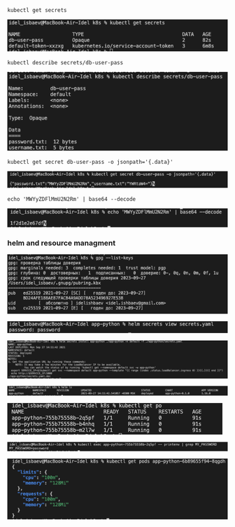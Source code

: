 ```
kubectl get secrets
```
![image](./screenshots/11-0.png)
```
kubectl describe secrets/db-user-pass
```
![image](./screenshots/11-1.png)
```
kubectl get secret db-user-pass -o jsonpath='{.data}'
```
![image](./screenshots/11-2.png)
```
echo 'MWYyZDFlMmU2N2Rm' | base64 --decode
```
![image](./screenshots/11-3.png)

### helm and resource managment
![image](./screenshots/11-4.png)

![image](./screenshots/11-5.png)

![image](./screenshots/11-6.png)

![image](./screenshots/11-7.png)

![image](./screenshots/11-8.png)

![image](./screenshots/11-9.png)

![image](./screenshots/11-99.png)


